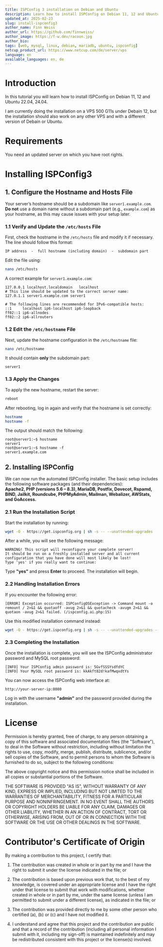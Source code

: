 ```yaml
---
title: ISPConfig 3 installation on Debian and Ubuntu
description: Learn how to install ISPConfig on Debian 11, 12 and Ubuntu 22.04, 24.04
updated_at: 2025-02-23
slug: install-ispconfig3
author_name: Finn Weiss
author_url: https://github.com/finnweiss/
author_image: https://f-w.dev/racoon.jpg
author_bio: 
tags: [web, mysql, linux, debian, mariadb, ubuntu, ispconfig]
netcup_product_url: https://www.netcup.com/de/server/vps
language: en
available_languages: en, de
---
```


# Introduction

In this tutorial you will learn how to install ISPConfig on Debian 11, 12 and Ubuntu 22.04, 24.04.

I am currently doing the installation on a VPS 500 G11s under Debain 12, but the installation should also work on any other VPS and with a different version of Debain or Ubuntu.
# Requirements

You need an updated server on which you have root rights.
# Installing ISPConfig3

## 1. Configure the Hostname and Hosts File

Your server’s hostname should be a subdomain like `server1.example.com`. **Do not** use a domain name without a subdomain part (e.g., `example.com`) as your hostname, as this may cause issues with your setup later.

### 1.1 Verify and Update the `/etc/hosts` File

First, check the hostname in the `/etc/hosts` file and modify it if necessary. The line should follow this format:

```
IP address  -  full hostname (including domain)  -  subdomain part
```

Edit the file using:

```bash
nano /etc/hosts
```

A correct example for `server1.example.com`:

```
127.0.0.1 localhost.localdomain   localhost
# This line should be updated to the correct server name:
127.0.1.1 server1.example.com server1

# The following lines are recommended for IPv6-compatible hosts:
::1     localhost ip6-localhost ip6-loopback
ff02::1 ip6-allnodes
ff02::2 ip6-allrouters
```

### 1.2 Edit the `/etc/hostname` File

Next, update the hostname configuration in the `/etc/hostname` file:

```bash
nano /etc/hostname
```

It should contain **only** the subdomain part:

```
server1
```

### 1.3 Apply the Changes

To apply the new hostname, restart the server:

```bash
reboot
```

After rebooting, log in again and verify that the hostname is set correctly:

```bash
hostname
hostname -f
```

The output should match the following:

```
root@server1:~$ hostname
server1
root@server1:~$ hostname -f
server1.example.com
```

## 2. Installing ISPConfig

We can now run the automated ISPConfig installer. The basic setup includes the following software packages (and their dependencies):  
**Apache2, PHP (versions 5.6 – 8.3), MariaDB, Postfix, Dovecot, Rspamd, BIND, Jailkit, Roundcube, PHPMyAdmin, Mailman, Webalizer, AWStats, and GoAccess.**

### 2.1 Run the Installation Script

Start the installation by running:

```bash
wget -O - https://get.ispconfig.org | sh -s -- --unattended-upgrades
```

After a while, you will see the following message:

```
WARNING! This script will reconfigure your complete server!
It should be run on a freshly installed server and all current configuration that you have done will most likely be lost!
Type 'yes' if you really want to continue:
```

Type **"yes"** and press **Enter** to proceed. The installation will begin.

### 2.2 Handling Installation Errors

If you encounter the following error:

```
[ERROR] Exception occurred: ISPConfigOSException -> Command mount -o remount / 2>&1 && quotaoff -avug 2>&1 && quotacheck -avugm 2>&1 && quotaon -avug 2>&1 failed. (/ispconfig.ai.php:15)
```

Use this modified installation command instead:

```bash
wget -O - https://get.ispconfig.org | sh -s -- --unattended-upgrades --no-quota
```

### 2.3 Completing the Installation

Once the installation is complete, you will see the ISPConfig administrator password and MySQL root password:

```
[INFO] Your ISPConfig admin password is: 5GvfSSSYsdfdYC
[INFO] Your MySQL root password is: kkAkft82d!kafMwqxdtYs
```

You can now access the ISPConfig web interface at:

```
http://your-server-ip:8080
```

Log in with the username **"admin"** and the password provided during the installation.



# License

Permission is hereby granted, free of charge, to any person obtaining a copy
of this software and associated documentation files (the "Software"), to deal
in the Software without restriction, including without limitation the rights
to use, copy, modify, merge, publish, distribute, sublicence, and/or sell
copies of the Software, and to permit persons to whom the Software is
furnished to do so, subject to the following conditions:

The above copyright notice and this permission notice shall be included in all
copies or substantial portions of the Software.

THE SOFTWARE IS PROVIDED "AS IS", WITHOUT WARRANTY OF ANY KIND, EXPRESS OR
IMPLIED, INCLUDING BUT NOT LIMITED TO THE WARRANTIES OF MERCHANTABILITY,
FITNESS FOR A PARTICULAR PURPOSE AND NONINFRINGEMENT. IN NO EVENT SHALL THE
AUTHORS OR COPYRIGHT HOLDERS BE LIABLE FOR ANY CLAIM, DAMAGES OR OTHER
LIABILITY, WHETHER IN AN ACTION OF CONTRACT, TORT OR OTHERWISE, ARISING FROM,
OUT OF OR IN CONNECTION WITH THE SOFTWARE OR THE USE OR OTHER DEALINGS IN THE
SOFTWARE.

# Contributor's Certificate of Origin

By making a contribution to this project, I certify that:

1.  The contribution was created in whole or in part by me and I have the right to submit it under the license indicated in the file; or

2.  The contribution is based upon previous work that, to the best of my knowledge, is covered under an appropriate license and I have the right under that license to submit that work with modifications, whether created in whole or in part by me, under the same license (unless I am permitted to submit under a different license), as indicated in the file; or

3.  The contribution was provided directly to me by some other person who certified (a), (b) or (c) and I have not modified it.

4.  I understand and agree that this project and the contribution are public and that a record of the contribution (including all personal information I submit with it, including my sign-off) is maintained indefinitely and may be redistributed consistent with this project or the license(s) involved.
